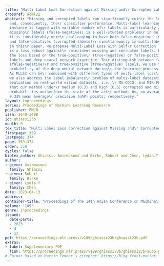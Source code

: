 ```yaml
---
title: "Multi Label Loss Correction against Missing and\r Corrupted Labels"
crossref: acml22
abstract: "Missing and corrupted labels can significantly ruin\r the learning process
  and, consequently, the\r classifier performance. Multi-label learning where\r each
  instance is tagged with variable number of\r labels is particularly affected. Although
  missing\r labels (false-negatives) is a well-studied problem\r in multi-label learning,
  it is considerably more\r challenging to have both false-negatives (missing\r labels)
  and false-positives (corrupted labels)\r simultaneously in multi-label datasets.
  In this\r paper, we propose Multi-Label Loss with Self\r Correction (MLLSC) which
  is a loss robust against\r coincident missing and corrupted labels. MLLSC\r computes
  the loss based on the true-positive\r (true-negative) or false-positive (false-negative)\r
  labels and deep neural network expertise. To\r distinguish between false-positive
  (false-negative)\r and true-positive (true-negative) labels, we use the\r output
  probability of the deep neural network during\r the learning process. Our method
  As MLLSC can be\r combined with different types of multi-label loss\r functions,
  we also address the label imbalance\r problem of multi-label datasets. Empirical\r
  evaluation on real-world vision datasets, i.e.,\r MS-COCO, and MIR-FLICKR, shows
  that our method under\r medium (0.3) and high (0.6) corrupted and missing\r label
  probabilities outperform the state-of-the-art\r methods by, on average 23.97% and
  9.31% mean average\r precision (mAP) points, respectively."
layout: inproceedings
series: Proceedings of Machine Learning Research
publisher: PMLR
issn: 2640-3498
id: ghiassi23b
month: 0
tex_title: "Multi Label Loss Correction against Missing and\r Corrupted Labels"
firstpage: 359
lastpage: 374
page: 359-374
order: 359
cycles: false
bibtex_author: Ghiassi, Amirmasoud and Birke, Robert and Chen, Lydia.Y
author:
- given: Amirmasoud
  family: Ghiassi
- given: Robert
  family: Birke
- given: Lydia.Y
  family: Chen
date: 2023-04-13
address:
container-title: "Proceedings of The 14th Asian Conference on Machine\r Learning"
volume: '189'
genre: inproceedings
issued:
  date-parts:
  - 2023
  - 4
  - 13
pdf: https://proceedings.mlr.press/v189/ghiassi23b/ghiassi23b.pdf
extras:
- label: Supplementary PDF
  link: https://proceedings.mlr.press/v189/ghiassi23b/ghiassi23b-supp.pdf
# Format based on Martin Fenner's citeproc: https://blog.front-matter.io/posts/citeproc-yaml-for-bibliographies/
---
```

